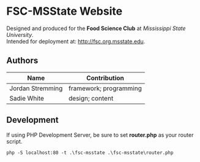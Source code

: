 # FSC-MSState Website
Designed and produced for the **Food Science Club** at *Mississippi State University*.  
Intended for deployment at: http://fsc.org.msstate.edu.

## Authors
| Name             | Contribution           |
|------------------|------------------------|
| Jordan Stremming | framework; programming |
| Sadie White      | design; content        |


## Development
If using PHP Development Server, be sure to set **router.php** as your router script.
```
php -S localhost:80 -t .\fsc-msstate .\fsc-msstate\router.php
```
